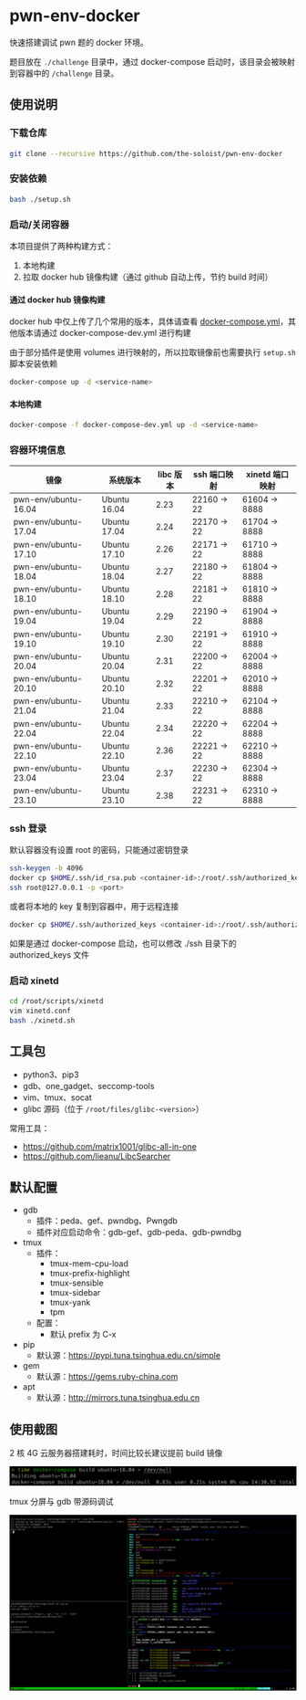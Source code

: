# pwn-env-docker

快速搭建调试 pwn 题的 docker 环境。

题目放在 `./challenge` 目录中，通过 docker-compose 启动时，该目录会被映射到容器中的 `/challenge` 目录。

## 使用说明

### 下载仓库

```sh
git clone --recursive https://github.com/the-soloist/pwn-env-docker
```

### 安装依赖

```sh
bash ./setup.sh
```

### 启动/关闭容器

本项目提供了两种构建方式：

1. 本地构建
2. 拉取 docker hub 镜像构建（通过 github 自动上传，节约 build 时间）

#### 通过 docker hub 镜像构建

docker hub 中仅上传了几个常用的版本，具体请查看 [docker-compose.yml](./docker-compose.yml)，其他版本请通过 docker-compose-dev.yml 进行构建

由于部分插件是使用 volumes 进行映射的，所以拉取镜像前也需要执行 `setup.sh` 脚本安装依赖

```sh
docker-compose up -d <service-name>
```

#### 本地构建

```sh
docker-compose -f docker-compose-dev.yml up -d <service-name>
```

### 容器环境信息

| 镜像                 | 系统版本     | libc 版本 | ssh 端口映射 | xinetd 端口映射 |
| -------------------- | ------------ | --------- | ------------ | --------------- |
| pwn-env/ubuntu-16.04 | Ubuntu 16.04 | 2.23      | 22160 -> 22  | 61604 -> 8888   |
| pwn-env/ubuntu-17.04 | Ubuntu 17.04 | 2.24      | 22170 -> 22  | 61704 -> 8888   |
| pwn-env/ubuntu-17.10 | Ubuntu 17.10 | 2.26      | 22171 -> 22  | 61710 -> 8888   |
| pwn-env/ubuntu-18.04 | Ubuntu 18.04 | 2.27      | 22180 -> 22  | 61804 -> 8888   |
| pwn-env/ubuntu-18.10 | Ubuntu 18.10 | 2.28      | 22181 -> 22  | 61810 -> 8888   |
| pwn-env/ubuntu-19.04 | Ubuntu 19.04 | 2.29      | 22190 -> 22  | 61904 -> 8888   |
| pwn-env/ubuntu-19.10 | Ubuntu 19.10 | 2.30      | 22191 -> 22  | 61910 -> 8888   |
| pwn-env/ubuntu-20.04 | Ubuntu 20.04 | 2.31      | 22200 -> 22  | 62004 -> 8888   |
| pwn-env/ubuntu-20.10 | Ubuntu 20.10 | 2.32      | 22201 -> 22  | 62010 -> 8888   |
| pwn-env/ubuntu-21.04 | Ubuntu 21.04 | 2.33      | 22210 -> 22  | 62104 -> 8888   |
| pwn-env/ubuntu-22.04 | Ubuntu 22.04 | 2.34      | 22220 -> 22  | 62204 -> 8888   |
| pwn-env/ubuntu-22.10 | Ubuntu 22.10 | 2.36      | 22221 -> 22  | 62210 -> 8888   |
| pwn-env/ubuntu-23.04 | Ubuntu 23.04 | 2.37      | 22230 -> 22  | 62304 -> 8888   |
| pwn-env/ubuntu-23.10 | Ubuntu 23.10 | 2.38      | 22231 -> 22  | 62310 -> 8888   |

### ssh 登录

默认容器没有设置 root 的密码，只能通过密钥登录

```sh
ssh-keygen -b 4096
docker cp $HOME/.ssh/id_rsa.pub <container-id>:/root/.ssh/authorized_keys
ssh root@127.0.0.1 -p <port>
```

或者将本地的 key 复制到容器中，用于远程连接

```sh
docker cp $HOME/.ssh/authorized_keys <container-id>:/root/.ssh/authorized_keys
```

如果是通过 docker-compose 启动，也可以修改 ./ssh 目录下的 authorized_keys 文件

### 启动 xinetd

```sh
cd /root/scripts/xinetd
vim xinetd.conf
bash ./xinetd.sh
```

## 工具包

- python3、pip3
- gdb、one_gadget、seccomp-tools
- vim、tmux、socat
- glibc 源码（位于 `/root/files/glibc-<version>`）

常用工具：

- https://github.com/matrix1001/glibc-all-in-one
- https://github.com/lieanu/LibcSearcher

## 默认配置

- gdb
  - 插件：peda、gef、pwndbg、Pwngdb
  - 插件对应启动命令：gdb-gef、gdb-peda、gdb-pwndbg
- tmux
  - 插件：
    - tmux-mem-cpu-load
    - tmux-prefix-highlight
    - tmux-sensible
    - tmux-sidebar
    - tmux-yank
    - tpm
  - 配置：
    - 默认 prefix 为 C-x
- pip
  - 默认源：https://pypi.tuna.tsinghua.edu.cn/simple
- gem
  - 默认源：https://gems.ruby-china.com
- apt
  - 默认源：http://mirrors.tuna.tsinghua.edu.cn

## 使用截图

2 核 4G 云服务器搭建耗时，时间比较长建议提前 build 镜像

![0a9b70c0](./assets/0a9b70c0.png)

tmux 分屏与 gdb 带源码调试

![83690305](./assets/83690305.png)
